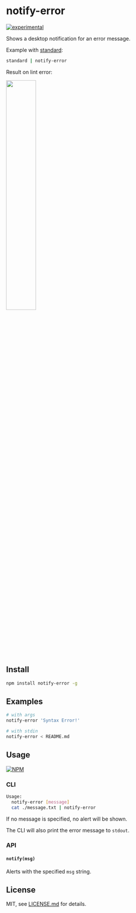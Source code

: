 # notify-error

[![experimental](http://badges.github.io/stability-badges/dist/experimental.svg)](http://github.com/badges/stability-badges)

Shows a desktop notification for an error message. 

Example with [standard](https://github.com/feross/standard):

```sh
standard | notify-error
```

Result on lint error:

<img src="http://i.imgur.com/NWnDp4v.png" width="40%" />

## Install

```sh
npm install notify-error -g
```

## Examples

```sh
# with args
notify-error 'Syntax Error!'

# with stdin
notify-error < README.md
```

## Usage

[![NPM](https://nodei.co/npm/notify-error.png)](https://www.npmjs.com/package/notify-error)

### CLI

```sh
Usage:
  notify-error [message]
  cat ./message.txt | notify-error
```

If no message is specified, no alert will be shown.

The CLI will also print the error message to `stdout`.

### API

#### `notify(msg)`

Alerts with the specified `msg` string.

## License

MIT, see [LICENSE.md](http://github.com/mattdesl/notify-error/blob/master/LICENSE.md) for details.
